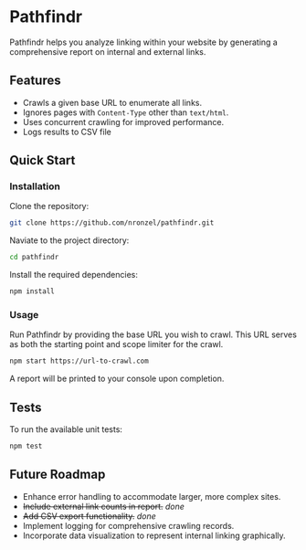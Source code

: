 # Pathfindr

Pathfindr helps you analyze linking within your website by generating
a comprehensive report on internal and external links.

## Features

- Crawls a given base URL to enumerate all links.
- Ignores pages with `Content-Type` other than `text/html`.
- Uses concurrent crawling for improved performance.
- Logs results to CSV file

## Quick Start

### Installation

Clone the repository:

```bash
git clone https://github.com/nronzel/pathfindr.git
```

Naviate to the project directory:

```bash
cd pathfindr
```

Install the required dependencies:

```bash
npm install
```

### Usage

Run Pathfindr by providing the base URL you wish to crawl. This URL serves as
both the starting point and scope limiter for the crawl.

```bash
npm start https://url-to-crawl.com
```

A report will be printed to your console upon completion.

## Tests

To run the available unit tests:

```bash
npm test
```

## Future Roadmap

- Enhance error handling to accommodate larger, more complex sites.
- ~~Include external link counts in report.~~ _done_
- ~~Add CSV export functionality.~~ _done_
- Implement logging for comprehensive crawling records.
- Incorporate data visualization to represent internal linking graphically.
